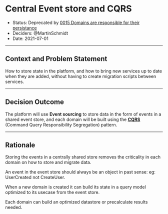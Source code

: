 # Central Event store and CQRS

* Status: Deprecated by [0015 Domains are responsible for their persistance](0015-domains-responsible-for-persistance.md)
* Deciders: @MartinSchmidt
* Date: 2021-07-01

---

## Context and Problem Statement

How to store state in the platform, and how to bring new services up to date
when they are added, without having to create migration scripts between services.

---

## Decision Outcome

The platform will use **Event sourcing** to store data in the form of events in a shared
event store, and each domain will be built using the [**CQRS**](https://martinfowler.com/bliki/CQRS.html) (Command Query Responsibility Segregation) pattern.

---

## Rationale

Storing the events in a centrally shared store removes the criticality in each domain
on how to store and migrate data.

An event in the event store should always be an object in past sense: eg:
UserCreated not CreateUser.

When a new domain is created it can build its state in a query model optimized to
its usecase from the event store.

Each domain can build an optimized datastore or precalculate results needed.
